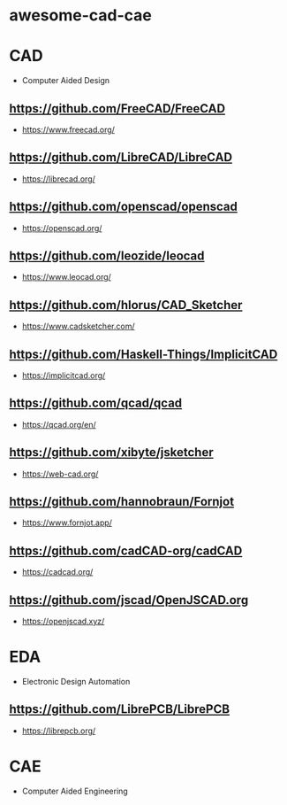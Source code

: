 # awesome-cad-cae

# CAD

- Computer Aided Design

## https://github.com/FreeCAD/FreeCAD

- https://www.freecad.org/

## https://github.com/LibreCAD/LibreCAD

- https://librecad.org/

## https://github.com/openscad/openscad

- https://openscad.org/

## https://github.com/leozide/leocad

- https://www.leocad.org/

## https://github.com/hlorus/CAD_Sketcher

- https://www.cadsketcher.com/

## https://github.com/Haskell-Things/ImplicitCAD

- https://implicitcad.org/

## https://github.com/qcad/qcad

- https://qcad.org/en/

## https://github.com/xibyte/jsketcher

- https://web-cad.org/

## https://github.com/hannobraun/Fornjot

- https://www.fornjot.app/

## https://github.com/cadCAD-org/cadCAD

- https://cadcad.org/

## https://github.com/jscad/OpenJSCAD.org

- https://openjscad.xyz/
        
        
# EDA 

- Electronic Design Automation

## https://github.com/LibrePCB/LibrePCB

- https://librepcb.org/


# CAE

- Computer Aided Engineering


